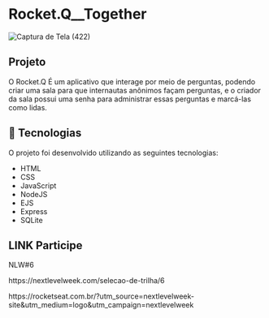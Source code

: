 # Rocket.Q__Together

![Captura de Tela (422)](https://user-images.githubusercontent.com/35525950/123554277-8d6f3680-d755-11eb-8139-6c0a21e97f7c.png)

## Projeto

O Rocket.Q É um aplicativo que interage por meio de perguntas, podendo criar uma sala para que internautas anônimos façam perguntas, 
e o criador da sala possui uma senha para administrar essas perguntas e marcá-las como lidas.

## 🚀 Tecnologias
O projeto foi desenvolvido utilizando as seguintes tecnologias:

* HTML
* CSS
* JavaScript
* NodeJS
* EJS
* Express
* SQLite

## LINK Participe

NLW#6 
<p>https://nextlevelweek.com/selecao-de-trilha/6</p>
<p>https://rocketseat.com.br/?utm_source=nextlevelweek-site&utm_medium=logo&utm_campaign=nextlevelweek</p>
